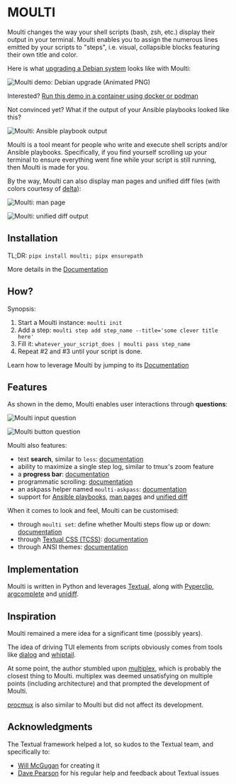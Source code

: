 # MOULTI

Moulti changes the way your shell scripts (bash, zsh, etc.) display their output in your terminal.
Moulti enables you to assign the numerous lines emitted by your scripts to "steps", i.e. visual, collapsible blocks featuring their own title and color.

Here is what [upgrading a Debian system](examples/moulti-debian-upgrade.bash) looks like with Moulti:

![Moulti demo: Debian upgrade (Animated PNG)](https://xavier.kindwolf.org/p/moulti/doc/img/moulti-demo-debian-upgrade.png?20240218)

Interested? [Run this demo in a container using docker or podman](https://hub.docker.com/r/xavierong/moulti-demo)

Not convinced yet? What if the output of your Ansible playbooks looked like this?

![Moulti: Ansible playbook output](https://xavier.kindwolf.org/p/moulti/doc/img/moulti-ansible.png?20240505)

Moulti is a tool meant for people who write and execute shell scripts and/or Ansible playbooks.
Specifically, if you find yourself scrolling up your terminal to ensure everything went fine while your script is still running, then Moulti is made for you.

By the way, Moulti can also display man pages and unified diff files (with colors courtesy of [delta](https://github.com/dandavison/delta)):

![Moulti: man page](https://xavier.kindwolf.org/p/moulti/doc/img/moulti-man-bash.png?20240621)

![Moulti: unified diff output](https://xavier.kindwolf.org/p/moulti/doc/img/moulti-diff.png?20240914)

## Installation

TL;DR: `pipx install moulti; pipx ensurepath`

More details in the [Documentation](https://moulti.run/install/)

## How?

Synopsis:

1. Start a Moulti instance: `moulti init`
2. Add a step: `moulti step add step_name --title='some clever title here'`
3. Fill it: `whatever_your_script_does | moulti pass step_name`
4. Repeat #2 and #3 until your script is done.

Learn how to leverage Moulti by jumping to its [Documentation](https://moulti.run/)

## Features

As shown in the demo, Moulti enables user interactions through **questions**:

![Moulti input question](https://xavier.kindwolf.org/p/moulti/doc/img/moulti-input-question.png?20240218)

![Moulti button question](https://xavier.kindwolf.org/p/moulti/doc/img/moulti-button-question.png?20240218)

Moulti also features:
- text **search**, similar to `less`: [documentation](https://moulti.run/text-search/)
- ability to maximize a single step log, similar to tmux's zoom feature
- a **progress bar**: [documentation](https://moulti.run/progressbar/)
- programmatic scrolling: [documentation](https://moulti.run/scrolling/#programmatically-scrolling-through-steps)
- an askpass helper named `moulti-askpass`: [documentation](https://moulti.run/shell-scripting/#ssh)
- support for [Ansible playbooks](https://moulti.run/ansible/), [man pages](https://moulti.run/manpage/) and [unified diff](https://moulti.run/diff/)

When it comes to look and feel, Moulti can be customised:

- through `moulti set`: define whether Moulti steps flow up or down: [documentation](https://moulti.run/direction-and-position/)
- through [Textual CSS (TCSS)](https://textual.textualize.io/guide/CSS/): [documentation](https://moulti.run/classes/#custom-classes)
- through ANSI themes: [documentation](https://moulti.run/environment-variables/#moulti_ansi)

## Implementation

Moulti is written in Python and leverages [Textual](https://textual.textualize.io/), along with [Pyperclip](https://pypi.org/project/pyperclip/),
[argcomplete](https://kislyuk.github.io/argcomplete/) and [unidiff](https://github.com/matiasb/python-unidiff).

## Inspiration

Moulti remained a mere idea for a significant time (possibly years).

The idea of driving TUI elements from scripts obviously comes from tools like
[dialog](https://invisible-island.net/dialog/dialog-figures.html) and
[whiptail](https://whiptail.readthedocs.io/en/latest/index.html).

At some point, the author stumbled upon
[multiplex](https://github.com/dankilman/multiplex), which is probably the closest thing to Moulti. multiplex was deemed
unsatisfying on multiple points (including architecture) and that prompted the development of Moulti.

[procmux](https://github.com/napisani/procmux) is also similar to Moulti but did not affect its development.

## Acknowledgments

The Textual framework helped a lot, so kudos to the Textual team, and specifically to:
- [Will McGugan](https://github.com/willmcgugan) for creating it
- [Dave Pearson](https://davep.dev/) for his regular help and feedback about Textual issues
